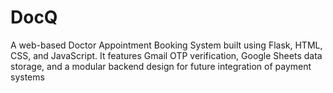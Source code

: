 # DocQ
A web-based Doctor Appointment Booking System built using Flask, HTML, CSS, and JavaScript. It features Gmail OTP verification, Google Sheets data storage, and a modular backend design for future integration of payment systems
